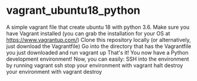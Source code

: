 # vagrant_ubuntu18_python
A simple vagrant file that create ubuntu 18 with python 3.6. 
Make sure you have Vagrant installed (you can grab the installation for your OS at https://www.vagrantup.com/)
Clone this repository locally (or alternatively, just download the Vagrantfile)
Go into the directory that has the Vagrantfile you just downloaded and run vagrant up
That's it! You now have a Python development environment!
Now, you can easily:
SSH into the environment by running vagrant ssh
stop your environment with vagrant halt
destroy your environment with vagrant destroy
